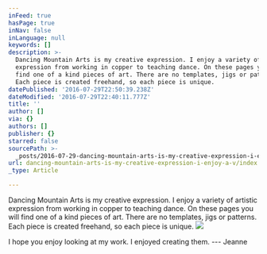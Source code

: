 ```yaml
---
inFeed: true
hasPage: true
inNav: false
inLanguage: null
keywords: []
description: >-
  Dancing Mountain Arts is my creative expression. I enjoy a variety of artistic
  expression from working in copper to teaching dance. On these pages you will
  find one of a kind pieces of art. There are no templates, jigs or patterns.
  Each piece is created freehand, so each piece is unique.
datePublished: '2016-07-29T22:50:39.238Z'
dateModified: '2016-07-29T22:40:11.777Z'
title: ''
author: []
via: {}
authors: []
publisher: {}
starred: false
sourcePath: >-
  _posts/2016-07-29-dancing-mountain-arts-is-my-creative-expression-i-enjoy-a-v.md
url: dancing-mountain-arts-is-my-creative-expression-i-enjoy-a-v/index.html
_type: Article

---
```

Dancing Mountain Arts is my creative expression. I enjoy a variety of artistic expression from working in copper to teaching dance. On these pages you will find one of a kind pieces of art. There are no templates, jigs or patterns. Each piece is created freehand, so each piece is unique.
![](https://the-grid-user-content.s3-us-west-2.amazonaws.com/d8d70737-7733-4618-a064-9412fd881950.jpg)

I hope you enjoy looking at my work. I enjoyed creating them. --- Jeanne